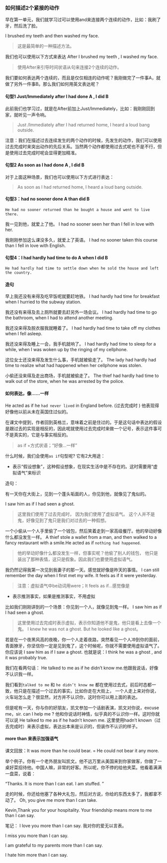 ### 如何描述2个紧接的动作

早在第一单元，我们就学习过可以使用and来连接两个连续的动作，比如：我刷了牙，然后洗了脸。

I brushed my teeth and then washed my face.
> 这是最简单的一种描述方法。

我们也可以使用以下方式来表达
After I brushed my teeth , I washed my face.
> 使用After来引导时间状语从句来连接2个连续的动作。

我们要如何表达两个连续的，而且是仅仅相连的动作呢？我刚做完了一件事A，就做了另外一件事B。那么我们如何用英文表达呢？ 

#### 句型1 Just/Immediately after I had done A , I did B

此前我们也学习过，就是在After前加上Just/Immediately，比如：我刚刚回到家，就听见一声令响。

> Just /Immediately after I had returned home, I heard a loud bang outside.

注意：我们在描述过去连续发生的两个动作的时候，先发生的动作，我们可以使用过去完成时来突出动作的先后关系。当然两个动作都使用过去式呢也不是不行，但是使用过去完成时呢会显得更加精准。

#### 句型2 As soon as I had done A , I did B      

对于上面这种场景，我们也可以使用以下方式进行表达：

> As soon as I had returned home, I heard a loud bang outside.     

#### 句型3：had no sooner done A than did B       

`He had no sooner returned than he bought a house and went to live there.`

我一见到他，就爱上了他。
I had no sooner seen her than I fell in love with her.     

我刚刚参加这么课没多久，就爱上了英语。
I had no sooner taken this course than I fell in love with English. 

#### 句型4：I had hardly had time to do A when I did B   

`He had hardly had time to settle down when he sold the house and left the country.`

#### 造句

早上我还没有来得及吃早饭呢就要赶地铁。
I had hardly had time for breakfast when I hurried to the subway station.

我还没有来得及去上厕所就要去赶另外一场会议。
I had hardly had time to go the bathroom, when I had to attend another meeting.

我还没来得及脱衣服我就睡着了。
I had hardly had time to take off my clothes when I fell asleep.

我还没来得及睡上一会，我手机就响了。
I had hardly had time to sleep for a while, when I was woken up by the ringing of my cellphone.

这位女士还没来得及发生什么事，手机就被偷走了。
The lady had hardly had time to realize what had happened when her cellphone was stolen.

小偷还没来得及走出商场，手机就被偷走了。
The thief had hardly had time to walk out of the store, when he was arrested by the police.

#### 如何表达，像......一样

He acted as if he `had never lived` in England before. (过去完成时 )
他表现得好像他以前从未在英国住过似的。

在课文中提到，作者回到英格兰，意味着之前是住过的。于是这句话中表达的假设是跟过去的实现是相反的，因此呢就使用过去完成时来做一个记号，表示这件事可不是真实的，它是与事实相反的。

> as if +方式状语；“好像...一样”     

什么时候，我们会使用`as if`句型呢? 它有2大用途：

- 表示“假设想象”，这种假设想象，在现实生活中是不存在的。这时需要用“虚拟语气”来标识 


造句：

有一天你在大街上，见到一个蓬头垢面的人，你见到他，就像见了鬼似的。

I saw him as if I had seen a ghost. 
> 这里我们使用了过去完成时， 因为我们使用了虚拟语气。 这个人并不是鬼，好像见到了鬼只是我们对过去的一种假想。

一个小偷从一个人手里偷了一个钱包，然后笑着走到一家高级餐厅。他的举动好像什么都没发生一样。
A thief stole a wallet from a man, and then walked to a fancy restaurant with a smile.He acted as if `nothing had happened`.

> 他的举动好像什么都没发生一样，但事实呢？他偷了别人的钱包， 他只是装出了那种表情，这只是假象。因此我们也要使用虚拟语气。


我仍然记得我第一次见到我妻子的那一天。感觉就好像是昨天的事情。
I can still remember the day when I first met my wife. It feels as if it were yesterday.                  

> 注意：虚拟语气中be动词用were；It feels as if...感觉像是


-  表示推测事实，如果是推测事实，不用虚拟

比如我们刚刚讲到的一个场景：你见到一个人，就像见到鬼一样。
I saw him as if I had seen a ghost.
> 这里使用过去完成时表示虚拟，表示你知道他不是鬼，他只是看上去像一个鬼。 I knew he was not a ghost. But he looked like a ghost。

若是在一个夜黑风高的夜晚，你一个人走着夜路，突然看见一个人冲到你的面前，青面獠牙，你坚信你一定是见到鬼了，这个时候呢，你就不需要使用虚拟语气了。你应该说 I saw him as if I saw a ghost. 也就是说：I think he was a ghost , and it was probably true.

我们在看两句话：
He talked to me as if he didn’t know me.他跟我说话，好像不认识我一样。

我们看到`talked to me` 和 `he didn’t know me` 都在使用过去式，前后时态都一致，他只是在描述一个过去的事实。比如你走在大街上， 一个人走上来对你说， 火车站怎么走？很显然，对方并不认识你，这时你可以用上面的表达。

但是呢有一天，你与你的好朋友，凯文参加一个话剧表演，凯文对你说，excuse me，sir. can I help me ? 他和你说话时神情，似乎真的不认识你一样。这时你就可以说 He talked to me as if he hadn’t known me. 这里使用hadn’t known（过去完成时）来表示虚拟，表达出本来是认识的，但装作不认识的样子。 

#### more than 来表示加强语气

课文回放：It was more than he could bear. = He could not bear it any more.    

举个例子。你有一个老外朋友叫凯文。他不远万里从美国来到你家做客，你做了一桌好菜招待他。中国人嘛，非常的好客。所以呢，你不停的给他夹菜。他看着满满一盘菜，说着：

“Thanks. It is more than I can eat. I am stuffed. ”

走的时候，你还给他塞了各种大礼包，然后对方说，你给的东西太多了，我都拿不动了。 
Oh, you give me more than I can take.

Kevin,Thank you for your hospitality. Your friendship means more to me than I can say.   

笔记：
I love you more than I can say.  我对你的爱无以言表。 

I miss you more than I can say.                     

I am grateful to my parents more than I can say.   

I hate him more than I can say.










